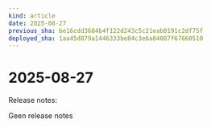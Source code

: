 ```yaml
---
kind: article
date: 2025-08-27
previous_sha: be16cdd3684b4f122d243c5c21eab0191c2df75f
deployed_sha: 1aa45d879a1446333be04c3e6a84007f67660510
---
```


# 2025-08-27

Release notes:

Geen release notes
